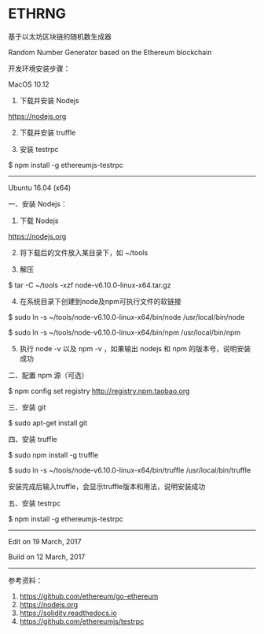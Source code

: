 # ETHRNG

基于以太坊区块链的随机数生成器

Random Number Generator based on the Ethereum blockchain

开发环境安装步骤：

MacOS 10.12

1. 下载并安装 Nodejs

https://nodejs.org


2. 下载并安装 truffle


3. 安装 testrpc

$ npm install -g ethereumjs-testrpc


--------------------------------

Ubuntu 16.04 (x64)

一、安装 Nodejs：

1. 下载 Nodejs

https://nodejs.org


2. 将下载后的文件放入某目录下，如 ~/tools


3. 解压

$ tar -C ~/tools -xzf node-v6.10.0-linux-x64.tar.gz


4. 在系统目录下创建到node及npm可执行文件的软链接

$ sudo ln -s ~/tools/node-v6.10.0-linux-x64/bin/node /usr/local/bin/node

$ sudo ln -s ~/tools/node-v6.10.0-linux-x64/bin/npm /usr/local/bin/npm


5. 执行 node -v 以及 npm -v ，如果输出 nodejs 和 npm 的版本号，说明安装成功


二、配置 npm 源（可选）

$ npm config set registry http://registry.npm.taobao.org


三、安装 git

$ sudo apt-get install git


四、安装 truffle

$ sudo npm install -g truffle

$ sudo ln -s ~/tools/node-v6.10.0-linux-x64/bin/truffle /usr/local/bin/truffle

安装完成后输入truffle，会显示truffle版本和用法，说明安装成功


五、安装 testrpc

$ npm install -g ethereumjs-testrpc


--------------------------------

Edit on 19 March, 2017

Build on 12 March, 2017

--------------------------------

参考资料：
1. https://github.com/ethereum/go-ethereum
2. https://nodejs.org
3. https://solidity.readthedocs.io
4. https://github.com/ethereumjs/testrpc
